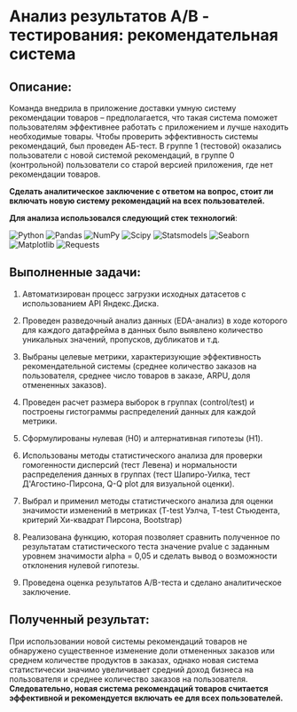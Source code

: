 # Анализ результатов A/B - тестирования: рекомендательная система

## Описание: 
Команда внедрила в приложение доставки умную систему рекомендации товаров – предполагается, что такая система поможет пользователям эффективнее работать с приложением и лучше находить необходимые товары. Чтобы проверить эффективность системы рекомендаций, был проведен АБ-тест. В группе 1 (тестовой) оказались пользователи с новой системой рекомендаций, в группе 0 (контрольной) пользователи со старой версией приложения, где нет рекомендации товаров. <br/>


**Сделать аналитическое заключение с ответом на вопрос, стоит ли включать новую систему рекомендаций на всех пользователей.**<br/>

**Для анализа использовался следующий стек технологий**: <br/>

![Python](https://img.shields.io/badge/-Python-0b0038?style=for-the-badge&logo=python&logoColor=3c78a9)
![Pandas](https://img.shields.io/badge/pandas-0b0038?style=for-the-badge&logo=pandas&logoColor=white)
![NumPy](https://img.shields.io/badge/numpy-0b0038?style=for-the-badge&logo=numpy&logoColor=4c74cc)
![Scipy](https://img.shields.io/badge/-Scipy-0b0038?style=for-the-badge&logo=scipy&logoColor=white)
![Statsmodels](https://img.shields.io/badge/statsmodels-0b0038?style=for-the-badge&logo=statsmodel&logoColor=white)
![Seaborn](https://img.shields.io/badge/seaborn-0b0038?style=for-the-badge&logo=seaborn&logoColor=white)
![Matplotlib](https://img.shields.io/badge/matplotlib-0b0038?style=for-the-badge&logo=matplotlib&logoColor=white)
![Requests](https://img.shields.io/badge/requests-0b0038?style=for-the-badge&logo=requests&logoColor=white)

## Выполненные задачи:
  
1. Автоматизирован процесс загрузки исходных датасетов с использованием API Яндекс.Диска.

2. Проведен  разведочный анализ данных (EDA-анализ) в ходе которого для каждого датафрейма в данных было выявлено количество уникальных значений, пропусков, дубликатов и т.д.

3. Выбраны целевые метрики, характеризующие эффективность рекомендательной системы (среднее количество заказов на пользователя, среднее число товаров в заказе, ARPU, доля отмененных заказов).

4. Проведен расчет размера выборок в группах (control/test) и построены гистограммы распределений данных для каждой метрики.

5. Сформулированы нулевая (H0) и алтернативная гипотезы (H1).

6. Использованы методы статистического анализа для проверки гомогенности дисперсий (тест Левена) и нормальности распределения данных в группах (тест Шапиро-Уилка, тест Д'Агостино-Пирсона, Q-Q plot для визуальной оценки).

7. Выбрал и применил методы статистического анализа для оценки значимости изменений в метриках (T-test Уэлча, T-test Стьюдента, критерий Хи-квадрат Пирсона, Bootstrap)

8. Реализована функцию, которая позволяет сравнить полученное по результатам статистического теста значение pvalue с заданным уровнем значимости alpha = 0,05 и сделать вывод о возможности отклонения нулевой гипотезы.
    
9. Проведена оценка результатов А/B-теста и сделано аналитическое заключение.

## Полученный результат:
При использовании новой системы рекомендаций товаров не обнаружено существенное изменение доли отмененных заказов или среднем количестве продуктов в заказах, однако новая система статистически значимо увеличивает средний доход бизнеса на пользователя и среднее количество заказов на пользователя. <br/>
**Следовательно, новая система рекомендаций товаров считается эффективной и рекомендуется включать ее для всех пользователей.**

<!-- ## Исходные данные: 

1. **ab_users_data** - таблица c информацией о заказах:

    `user_id` - позаказный идентификатор пользователя; <br/>
    `order_id` - уникальный идентификатор заказа (номер чека);<br/>
    `action` - действие пользователя: create_order или cancel_order;<br/>
    `time` - время совершения действия;<br/> 
    `date` - дата совершения действия;<br/> 
    `group` - принадлежность пользователя к группе при АБ-тесте.

2. **ab_orders** - таблица с информацией о составе заказов:

    `order_id` - уникальный идентификатор заказа (номер чека);<br/>
    `creation_time` - время создания заказа;<br/> 
    `product_ids` - состав каждого заказа (в виде списка id товаров).<br/> 

3. **ab_products** - таблица с информацией товарных позициях:

    `product_id` - уникальный идентификатор товара;<br/>
    `name` - название товара;<br/> 
    `price` - цена товара.<br/>  -->

<!-- 
- Информация о заказах `df_orders`
- Информация о клиентах `df_customers`
- Информация о товарах в составе заказа `df_order_items` -->
<!-- <style>
ul {
    list-style-type: none; /* Убираем маркеры у ненумерованных списков */
    padding: 0; /* Убираем отступы */
}
</style>

<ul>

<details> 
    <summary>Информация о заказах `df_orders` <u>(см. подробнее)</u></summary>
    <p>

`order_id` - уникальный идентификатор заказа (номер чека)  
`customer_id` - позаказный идентификатор пользователя  
`order_status` - статус заказа  
`order_purchase_timestamp` - время создания заказа  
`order_approved_at` - время подтверждения оплаты заказа  
`order_delivered_carrier_date` - время передачи заказа в логистическую службу  
`order_delivered_customer_date` - время доставки заказа  
`order_estimated_delivery_date` - обещанная дата доставки  
</p>
</details>
</ul>

<ul>

<details> 
    <summary>Информация о заказах `df_customers` (см. подробнее)</summary>
    <p>

`customer_id` - позаказный идентификатор пользователя  
`customer_unique_id` - уникальный идентификатор пользователя (аналог номера паспорта)  
`customer_zip_code_prefix` - почтовый индекс пользователя  
`customer_city` - город доставки пользователя  
`customer_state` - штат доставки пользователя
</p>
</details>
</ul>

<ul>

<details> 
    <summary>Информация о заказах `df_order_items` (см. подробнее)</summary>
    <p>

`order_id` - уникальный идентификатор заказа (номер чека)  
`order_item_id` - идентификатор товара внутри одного заказа  
`product_id` - ид товара (аналог штрихкода)  
`seller_id` - ид производителя товара  
`shipping_limit_date` - максимальная дата доставки продавцом для передачи заказа партнеру по логистике  
`price` - цена за единицу товара  
`freight_value` - вес товара

</p>
</details>
</ul> -->
